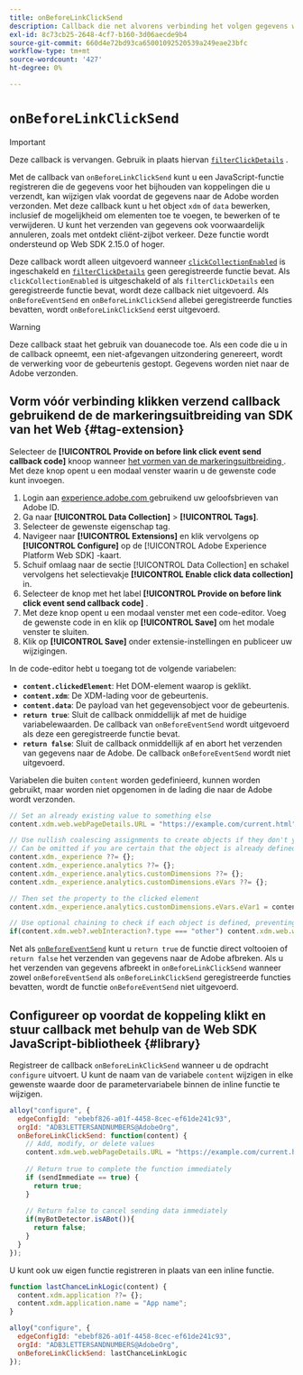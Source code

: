 ```yaml
---
title: onBeforeLinkClickSend
description: Callback die net alvorens verbinding het volgen gegevens wordt verzonden.
exl-id: 8c73cb25-2648-4cf7-b160-3d06aecde9b4
source-git-commit: 660d4e72bd93ca65001092520539a249eae23bfc
workflow-type: tm+mt
source-wordcount: '427'
ht-degree: 0%

---
```



# `onBeforeLinkClickSend`

>[!IMPORTANT]
>
>Deze callback is vervangen. Gebruik in plaats hiervan [`filterClickDetails`](clickcollection.md) .

Met de callback van `onBeforeLinkClickSend` kunt u een JavaScript-functie registreren die de gegevens voor het bijhouden van koppelingen die u verzendt, kan wijzigen vlak voordat de gegevens naar de Adobe worden verzonden. Met deze callback kunt u het object `xdm` of `data` bewerken, inclusief de mogelijkheid om elementen toe te voegen, te bewerken of te verwijderen. U kunt het verzenden van gegevens ook voorwaardelijk annuleren, zoals met ontdekt cliënt-zijbot verkeer. Deze functie wordt ondersteund op Web SDK 2.15.0 of hoger.

Deze callback wordt alleen uitgevoerd wanneer [`clickCollectionEnabled`](clickcollectionenabled.md) is ingeschakeld en [`filterClickDetails`](clickcollection.md) geen geregistreerde functie bevat. Als `clickCollectionEnabled` is uitgeschakeld of als `filterClickDetails` een geregistreerde functie bevat, wordt deze callback niet uitgevoerd. Als `onBeforeEventSend` en `onBeforeLinkClickSend` allebei geregistreerde functies bevatten, wordt `onBeforeLinkClickSend` eerst uitgevoerd.

>[!WARNING]
>
>Deze callback staat het gebruik van douanecode toe. Als een code die u in de callback opneemt, een niet-afgevangen uitzondering genereert, wordt de verwerking voor de gebeurtenis gestopt. Gegevens worden niet naar de Adobe verzonden.

## Vorm vóór verbinding klikken verzend callback gebruikend de de markeringsuitbreiding van SDK van het Web {#tag-extension}

Selecteer de **[!UICONTROL Provide on before link click event send callback code]** knoop wanneer [ het vormen van de markeringsuitbreiding ](/help/tags/extensions/client/web-sdk/web-sdk-extension-configuration.md). Met deze knop opent u een modaal venster waarin u de gewenste code kunt invoegen.

1. Login aan [ experience.adobe.com ](https://experience.adobe.com) gebruikend uw geloofsbrieven van Adobe ID.
1. Ga naar **[!UICONTROL Data Collection]** > **[!UICONTROL Tags]**.
1. Selecteer de gewenste eigenschap tag.
1. Navigeer naar **[!UICONTROL Extensions]** en klik vervolgens op **[!UICONTROL Configure]** op de [!UICONTROL Adobe Experience Platform Web SDK] -kaart.
1. Schuif omlaag naar de sectie [!UICONTROL Data Collection] en schakel vervolgens het selectievakje **[!UICONTROL Enable click data collection]** in.
1. Selecteer de knop met het label **[!UICONTROL Provide on before link click event send callback code]** .
1. Met deze knop opent u een modaal venster met een code-editor. Voeg de gewenste code in en klik op **[!UICONTROL Save]** om het modale venster te sluiten.
1. Klik op **[!UICONTROL Save]** onder extensie-instellingen en publiceer uw wijzigingen.

In de code-editor hebt u toegang tot de volgende variabelen:

* **`content.clickedElement`**: Het DOM-element waarop is geklikt.
* **`content.xdm`**: De XDM-lading voor de gebeurtenis.
* **`content.data`**: De payload van het gegevensobject voor de gebeurtenis.
* **`return true`**: Sluit de callback onmiddellijk af met de huidige variabelewaarden. De callback van `onBeforeEventSend` wordt uitgevoerd als deze een geregistreerde functie bevat.
* **`return false`**: Sluit de callback onmiddellijk af en abort het verzenden van gegevens naar de Adobe. De callback `onBeforeEventSend` wordt niet uitgevoerd.

Variabelen die buiten `content` worden gedefinieerd, kunnen worden gebruikt, maar worden niet opgenomen in de lading die naar de Adobe wordt verzonden.

```js
// Set an already existing value to something else
content.xdm.web.webPageDetails.URL = "https://example.com/current.html";

// Use nullish coalescing assignments to create objects if they don't yet exist, preventing undefined errors. 
// Can be omitted if you are certain that the object is already defined
content.xdm._experience ??= {};
content.xdm._experience.analytics ??= {};
content.xdm._experience.analytics.customDimensions ??= {};
content.xdm._experience.analytics.customDimensions.eVars ??= {};

// Then set the property to the clicked element
content.xdm._experience.analytics.customDimensions.eVars.eVar1 = content.clickedElement;

// Use optional chaining to check if each object is defined, preventing undefined errors
if(content.xdm.web?.webInteraction?.type === "other") content.xdm.web.webInteraction.type = "download";
```

Net als [`onBeforeEventSend`](onbeforeeventsend.md) kunt u `return true` de functie direct voltooien of `return false` het verzenden van gegevens naar de Adobe afbreken. Als u het verzenden van gegevens afbreekt in `onBeforeLinkClickSend` wanneer zowel `onBeforeEventSend` als `onBeforeLinkClickSend` geregistreerde functies bevatten, wordt de functie `onBeforeEventSend` niet uitgevoerd.

## Configureer op voordat de koppeling klikt en stuur callback met behulp van de Web SDK JavaScript-bibliotheek {#library}

Registreer de callback `onBeforeLinkClickSend` wanneer u de opdracht `configure` uitvoert. U kunt de naam van de variabele `content` wijzigen in elke gewenste waarde door de parametervariabele binnen de inline functie te wijzigen.

```js
alloy("configure", {
  edgeConfigId: "ebebf826-a01f-4458-8cec-ef61de241c93",
  orgId: "ADB3LETTERSANDNUMBERS@AdobeOrg",
  onBeforeLinkClickSend: function(content) {
    // Add, modify, or delete values
    content.xdm.web.webPageDetails.URL = "https://example.com/current.html";
    
    // Return true to complete the function immediately
    if (sendImmediate == true) {
      return true;
    }
    
    // Return false to cancel sending data immediately
    if(myBotDetector.isABot()){
      return false;
    }
  }
});
```

U kunt ook uw eigen functie registreren in plaats van een inline functie.

```js
function lastChanceLinkLogic(content) {
  content.xdm.application ??= {};
  content.xdm.application.name = "App name";
}

alloy("configure", {
  edgeConfigId: "ebebf826-a01f-4458-8cec-ef61de241c93",
  orgId: "ADB3LETTERSANDNUMBERS@AdobeOrg",
  onBeforeLinkClickSend: lastChanceLinkLogic
});    
```
